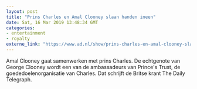 ```yaml
---
layout: post
title: "Prins Charles en Amal Clooney slaan handen ineen"
date: Sat, 16 Mar 2019 13:48:34 GMT
categories: 
- entertainment 
- royalty 
externe_link: "https://www.ad.nl/show/prins-charles-en-amal-clooney-slaan-handen-ineen~aa9b6bf6/"
---
```


Amal Clooney gaat samenwerken met prins Charles. De echtgenote van George Clooney wordt een van de ambassadeurs van Prince's Trust, de goededoelenorganisatie van Charles. Dat schrijft de Britse krant The Daily Telegraph.
